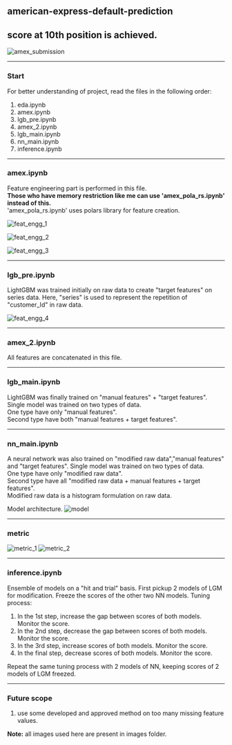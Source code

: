 ## american-express-default-prediction
## score at 10th position is achieved.
![amex_submission](https://user-images.githubusercontent.com/49610834/224013039-21f119fe-fa9c-4769-8480-540791432254.png)

-----

### Start 
For better understanding of project, read the files in the following order:
1. eda.ipynb
2. amex.ipynb 
3. lgb_pre.ipynb
4. amex_2.ipynb
5. lgb_main.ipynb
6. nn_main.ipynb
7. inference.ipynb

-----

### amex.ipynb
Feature engineering part is performed in this file.<br />
<b>Those who have memory restriction like me can use 'amex_pola_rs.ipynb' instead of this.</b><br />
'amex_pola_rs.ipynb' uses polars library for feature creation.

![feat_engg_1](https://user-images.githubusercontent.com/49610834/224014110-650d3665-17a3-47d8-bc81-a3b0e897b220.jpg)

![feat_engg_2](https://user-images.githubusercontent.com/49610834/224014128-23a3b1b2-5dc1-47f2-bbfa-1e6a04ad2759.jpg)

![feat_engg_3](https://user-images.githubusercontent.com/49610834/224014182-2125af15-e582-466f-a4a0-de8d6b035322.jpg)

-----

### lgb_pre.ipynb
LightGBM was trained initially on raw data to create "target features" on series data. Here, "series" is used to represent the repetition of "customer_Id" in raw data. 

![feat_engg_4](https://user-images.githubusercontent.com/49610834/224014200-636deb30-7fa8-4191-ba61-28ac0f06a044.jpg)

-----

### amex_2.ipynb
All features are concatenated in this file.

-----

### lgb_main.ipynb
LightGBM was finally trained on "manual features" + "target features". Single model was trained on two types of data.<br />
One type have only "manual features".<br />
Second type have both "manual features + target features".

-----

### nn_main.ipynb
A neural network was also trained on "modified raw data","manual features" and "target features". Single model was trained on two types of data.<br />
One type have only "modified raw data".<br />
Second type have all "modified raw data + manual features + target features".<br />
Modified raw data is a histogram formulation on raw data.<br />

Model architecture.
![model](https://user-images.githubusercontent.com/49610834/224018286-b40fbc28-0f70-4b68-8f97-e4924601347f.jpg)

-----

### metric
![metric_1](https://user-images.githubusercontent.com/49610834/224019520-afcb6af9-959f-4ac2-a0d7-23b677f11a6a.jpg)
![metric_2](https://user-images.githubusercontent.com/49610834/224019539-f90f3f8e-2143-46df-8855-a65a9dfb65e8.jpg)

-----

### inference.ipynb
Ensemble of models on a "hit and trial" basis. First pickup 2 models of LGM for modification. Freeze the scores of the other two NN models. Tuning process:
1. In the 1st step, increase the gap between scores of both models. Monitor the score.
2. In the 2nd step, decrease the gap between scores of both models. Monitor the score.
3. In the 3rd step, increase scores of both models. Monitor the score.
4. In the final step, decrease scores of both models. Monitor the score.

Repeat the same tuning process with 2 models of NN, keeping scores of 2 models of LGM freezed.

-----

### Future scope
1. use some developed and approved method on too many missing feature values.<br />

**Note:**  all images used here are present in images folder.
